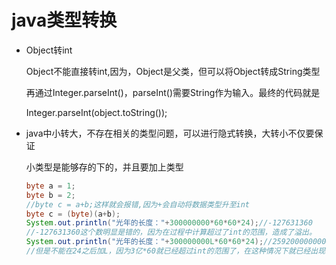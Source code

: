 # java类型转换

- Object转int

  Object不能直接转int,因为，Object是父类，但可以将Object转成String类型

  再通过Integer.parseInt()，parseInt()需要String作为输入。最终的代码就是

  Integer.parseInt(object.toString());
  
- java中小转大，不存在相关的类型问题，可以进行隐式转换，大转小不仅要保证

  小类型是能够存的下的，并且要加上类型

  ```java
  byte a = 1;
  byte b = 2;
  //byte c = a+b;这样就会报错,因为+会自动将数据类型升至int
  byte c = (byte)(a+b);
  System.out.println("光年的长度："+300000000*60*60*24);//-127631360
  //-127631360这个数明显是错的，因为在过程中计算超过了int的范围，造成了溢出。
  System.out.println("光年的长度："+300000000L*60*60*24);//25920000000000
  //但是不能在24之后加L，因为3亿*60就已经超过int的范围了，在这种情况下就已经出现了数据的丢失了。
  ```

  

